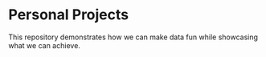 # Personal Projects

This repository demonstrates how we can make data fun while showcasing what we can achieve.
